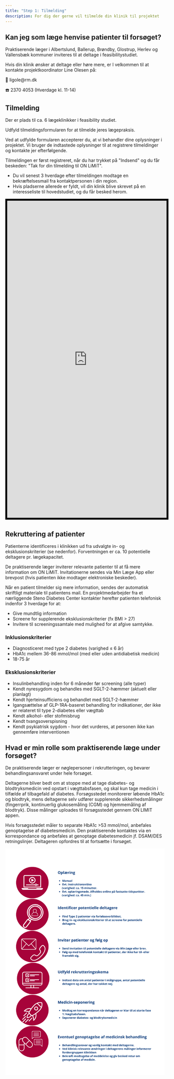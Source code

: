 ```yaml
---
title: "Step 1: Tilmelding"
description: For dig der gerne vil tilmelde din klinik til projektet
---
```


## Kan jeg som læge henvise patienter til forsøget?

Praktiserende læger i Albertslund, Ballerup, Brøndby, Glostrup, Herlev
og Vallensbæk kommuner inviteres til at deltage i feasibilitystudiet.

Hvis din klinik ønsker at deltage eller høre mere, er I
velkommen til at kontakte projektkoordinator Line Olesen på:

📧 ligole\@rm.dk  

☎️ 2370 4053 (Hverdage kl. 11-14)

## Tilmelding
Der er plads til ca. 6 lægeklinikker i feasibility studiet. 

Udfyld tilmeldingsformularen for at tilmelde jeres lægepraksis.

Ved at udfylde formularen accepterer du, at vi behandler dine oplysninger i projektet. Vi bruger de indtastede oplysninger til at registrere tilmeldinger og kontakte jer efterfølgende.

Tilmeldingen er først registreret, når du har trykket på "Indsend" og du får beskeden: "Tak for din tilmelding til ON LiMiT". 
-   Du vil senest 3 hverdage efter tilmeldingen modtage en bekræftelsesmail fra kontaktpersonen i din region.
-   Hvis pladserne allerede er fyldt, vil din klinik blive skrevet på en interesseliste til hovedstudiet, og du får besked herom.

<iframe src="https://redcap.au.dk/surveys/?s=W4EX7W97EPYXE8EX" width="100%" height="1000px" style="border: 6px solid black">
</iframe> 


## Rekruttering af patienter

Patienterne identificeres i klinikken ud fra udvalgte in- og eksklusionskriterier (se nedenfor). 
Forventningen er ca. 10 potentielle deltagere pr. lægekapacitet.

De praktiserende læger inviterer relevante patienter til at få mere information om ON LiMiT. Invitationerne sendes via Min Læge App eller brevpost (hvis patienten ikke modtager elektroniske beskeder).

Når en patient tilmelder sig mere information, sendes der automatisk skriftligt materiale til patientens mail. 
En projektmedarbejder fra et nærliggende Steno Diabetes Center kontakter herefter patienten telefonisk indenfor 3 hverdage for at:

-   Give mundtlig information
-   Screene for supplerende eksklusionskriterier (fx BMI > 27)
-   Invitere til screeningssamtale med mulighed for at afgive samtykke.


### Inklusionskriterier

-   Diagnosticeret med type 2 diabetes (varighed ≤ 6 år)
-   HbA1c mellem 36-86 mmol/mol (med eller uden antidiabetisk medicin)
-   18-75 år

### Eksklusionskriterier

-   Insulinbehandling inden for 6 måneder før screening (alle typer)
-   Kendt nyresygdom og behandles med SGLT-2-hæmmer (aktuelt eller planlagt)
-   Kendt hjerteinsufficiens og behandlet med SGLT-2-hæmmer
-   Igangsættelse af GLP-1RA-baseret behandling for indikationer, der
    ikke er relateret til type 2-diabetes eller vægttab
-   Kendt alkohol- eller stofmisbrug
-   Kendt tvangsoverspisning
-   Kendt psykiatrisk sygdom - hvor det vurderes, at personen ikke kan gennemføre interventionen

## Hvad er min rolle som praktiserende læge under forsøget?

De praktiserende læger er nøglepersoner i rekrutteringen, og bevarer behandlingsansvaret under hele forsøget. 

Deltagerne bliver bedt om at stoppe med at tage diabetes- og blodtryksmedicin ved opstart i vægttabsfasen, og
skal kun tage medicin i tilfælde af tilbagefald af diabetes. 
Forsøgsstedet monitorerer løbende HbA1c og blodtryk, mens deltagerne selv udfører supplerende sikkerhedsmålinger (fingerrprik, kontinuerlig glukosemåling (CGM) og hjemmemåling af blodtryk). Disse målinger uploades til forsøgsstedet gennem ON LIMIT appen.

Hvis forsøgsstedet måler to separate HbA1c >53 mmol/mol, anbefales genoptagelse af diabetesmedicin. Den praktiserende kontaktes via en korrespondance og anbefales at genoptage diabetesmedicin jf. DSAM/DES retningslinjer. Deltageren opfordres til at fortsætte i forsøget.

![Projektets forløb i almen praksis](/images/Figure_ap.png)
